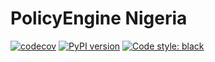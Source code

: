 # PolicyEngine Nigeria

[![codecov](https://codecov.io/gh/PolicyEngine/policyengine-core/branch/master/graph/badge.svg?token=BLoCjCf5Qr)](https://codecov.io/gh/PolicyEngine/policyengine-ng)
[![PyPI version](https://badge.fury.io/py/policyengine-core.svg)](https://badge.fury.io/py/policyengine-core)
[![Code style: black](https://img.shields.io/badge/code%20style-black-000000.svg)](https://github.com/psf/black)


